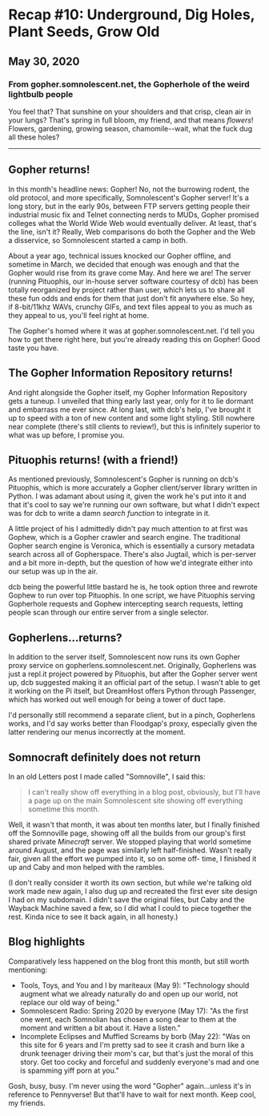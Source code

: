# Recap #10: Underground, Dig Holes, Plant Seeds, Grow Old
## May 30, 2020
### From gopher.somnolescent.net, the Gopherhole of the weird lightbulb people
You feel that? That sunshine on your shoulders and that crisp, clean air in
your lungs? That's spring in full bloom, my friend, and that means *flowers*!
Flowers, gardening, growing season, chamomile--wait, what the fuck dug all
these holes?

---

## Gopher returns!
In this month's headline news: Gopher! No, not the burrowing rodent, the old
protocol, and more specifically, Somnolescent's Gopher server! It's a long
story, but in the early 90s, between FTP servers getting people their
industrial music fix and Telnet connecting nerds to MUDs, Gopher promised
colleges what the World Wide Web would eventually deliver. At least, that's
the line, isn't it? Really, Web comparisons do both the Gopher and the Web a
disservice, so Somnolescent started a camp in both.

About a year ago, technical issues knocked our Gopher offline, and sometime
in March, we decided that enough was enough and that the Gopher would rise
from its grave come May. And here we are! The server (running Pituophis, our
in-house server software courtesy of dcb) has been totally reorganized by
project rather than user, which lets us to share all these fun odds and ends
for them that just don't fit anywhere else. So hey, if 8-bit/11khz WAVs,
crunchy GIFs, and text files appeal to you as much as they appeal to us,
you'll feel right at home.

The Gopher's homed where it was at gopher.somnolescent.net. I'd tell you how
to get there right here, but you're already reading this on Gopher! Good
taste you have.

## The Gopher Information Repository returns!
And right alongside the Gopher itself, my Gopher Information Repository gets
a tuneup. I unveiled that thing early last year, only for it to lie dormant
and embarrass me ever since. At long last, with dcb's help, I've brought it
up to speed with a ton of new content and some light styling. Still nowhere
near complete (there's still clients to review!), but this is infinitely
superior to what was up before, I promise you.

## Pituophis returns! (with a friend!)
As mentioned previously, Somnolescent's Gopher is running on dcb's
Pituophis, which is more accurately a Gopher client/server library written in
Python. I was adamant about using it, given the work he's put into it and
that it's cool to say we're running our own software, but what I didn't
expect was for dcb to write a damn *search function* to integrate in it.

A little project of his I admittedly didn't pay much attention to at first
was Gophew, which is a Gopher crawler and search engine. The traditional
Gopher search engine is Veronica, which is essentially a cursory metadata
search across all of Gopherspace. There's also Jugtail, which is per-server
and a bit more in-depth, but the question of how we'd integrate either into
our setup was up in the air.

dcb being the powerful little bastard he is, he took option three and
rewrote Gophew to run over top Pituophis. In one script, we have Pituophis
serving Gopherhole requests and Gophew intercepting search requests, letting
people scan through our entire server from a single selector.

## Gopherlens...returns?
In addition to the server itself, Somnolescent now runs its own Gopher proxy
service on gopherlens.somnolescent.net. Originally, Gopherlens was just a
repl.it project powered by Pituophis, but after the Gopher server went up,
dcb suggested making it an official part of the setup. I wasn't able to get
it working on the Pi itself, but DreamHost offers Python through Passenger,
which has worked out well enough for being a tower of duct tape.

I'd personally still recommend a separate client, but in a pinch, Gopherlens
works, and I'd say works better than Floodgap's proxy, especially given the
latter rendering our menus incorrectly at the moment.

## Somnocraft definitely does not return
In an old Letters post I made called "Somnoville", I said this:

> I can't really show off everything in a blog post, obviously, but I'll have
> a page up on the main Somnolescent site showing off everything sometime
> this month.

Well, it wasn't that month, it was about ten months later, but I finally
finished off the Somnoville page, showing off all the builds from our group's
first shared private *Minecraft* server. We stopped playing that world
sometime around August, and the page was similarly left half-finished.
Wasn't really fair, given all the effort we pumped into it, so on some off-
time, I finished it up and Caby and mon helped with the rambles.

(I don't really consider it worth its own section, but while we're talking
old work made new again, I also dug up and recreated the first ever site
design I had on my subdomain. I didn't save the original files, but Caby and
the Wayback Machine saved a few, so I did what I could to piece together the
rest. Kinda nice to see it back again, in all honesty.)

## Blog highlights
Comparatively less happened on the blog front this month, but still worth
mentioning:

- Tools, Toys, and You and I by mariteaux (May 9): "Technology should augment
what we already naturally do and open up our world, not replace our old way
of being."
- Somnolescent Radio: Spring 2020 by everyone (May 17): "As the first one
went, each Somnolian has chosen a song dear to them at the moment and written
a bit about it. Have a listen."
- Incomplete Eclipses and Muffled Screams by borb (May 22): "Was on this site
for 6 years and I'm pretty sad to see it crash and burn like a drunk teenager
driving their mom's car, but that's just the moral of this story. Get too
cocky and forceful and suddenly everyone's mad and one is spamming yiff porn
at you."

Gosh, busy, busy. I'm never using the word "Gopher" again...unless it's in
reference to Pennyverse! But that'll have to wait for next month. Keep cool,
my friends.